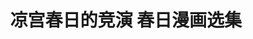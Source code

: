 ---
logo: images/fanmade_comic/凉宫春日的竞演春日漫画选集.jpg
title: 凉宫春日的竞演 春日漫画选集
subTitle: 暂无资源，如果你拥有该资源，可点击此处向我们提交反馈

category: 官方同人集

hasResource: false
---